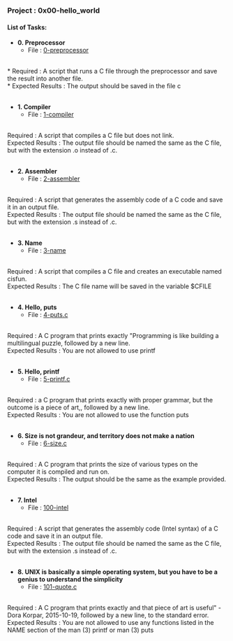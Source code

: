 <h3>Project : 0x00-hello_world</h3>

<h4>List of Tasks:</h4>

* **0. Preprocessor**
  * File : [0-preprocessor](./0-preprocessor)
<br>
    * Required : A script that runs a C file through the preprocessor and save the result into another file.
<br>
    * Expected Results : The output should be saved in the file c
<br><br>

* **1. Compiler**
  *  File : [1-compiler](./1-compiler)
<br>
Required : A script that compiles a C file but does not link.
<br>
Expected Results : The output file should be named the same as the C file, but with the extension .o instead of .c.
<br><br>

* **2. Assembler**
  *  File : [2-assembler](./2-assembler)
<br>
Required : A script that generates the assembly code of a C code and save it in an output file.
<br>
Expected Results : The output file should be named the same as the C file, but with the extension .s instead of .c.
<br><br>

* **3. Name**
  * File : [3-name](./3-name)
<br>
Required : A script that compiles a C file and creates an executable named cisfun.
<br>
Expected Results : The C file name will be saved in the variable $CFILE
<br><br>

* **4. Hello, puts**
  *  File : [4-puts.c](./4-puts.c)
<br>
Required : A C program that prints exactly "Programming is like building a multilingual puzzle, followed by a new line.
<br>
Expected Results : You are not allowed to use printf
<br><br>

* **5. Hello, printf**
  * File : [5-printf.c](./5-printf.c)
<br>
Required : a C program that prints exactly with proper grammar, but the outcome is a piece of art,, followed by a new line.
<br>
Expected Results : You are not allowed to use the function puts
<br><br>

* **6. Size is not grandeur, and territory does not make a nation**
  *  File : [6-size.c](./6-size.c)
<br>
Required : A C program that prints the size of various types on the computer it is compiled and run on.
<br>
Expected Results : The output should be the same as the example provided.
<br><br>

* **7. Intel**
  * File : [100-intel](./100-intel)
<br>
Required : A script that generates the assembly code (Intel syntax) of a C code and save it in an output file.
<br>
Expected Results : The output file should be named the same as the C file, but with the extension .s instead of .c.
<br><br>

* **8. UNIX is basically a simple operating system, but you have to be a genius to understand the simplicity**
  *  File : [101-quote.c](./101-quote.c)
<br>
Required :  A C program that prints exactly and that piece of art is useful" - Dora Korpar, 2015-10-19, followed by a new line, to the standard error.
<br>
Expected Results : You are not allowed to use any functions listed in the NAME section of the man (3) printf or man (3) puts
<br><br>
